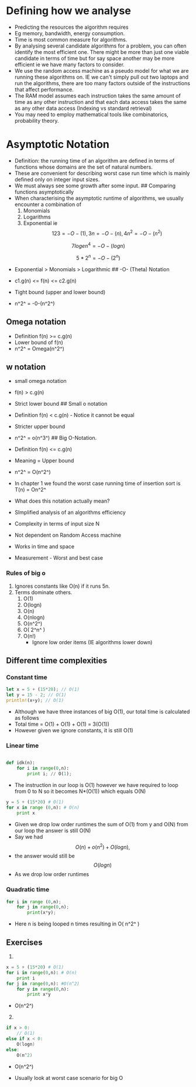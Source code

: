 # Defining how we analyse

- Predicting the resources the algorithm requires
- Eg memory, bandwidth, energy consumption.
- Time is most common measure for algorithms.
- By analysing several candidate algorithms for a problem, you can often
  identify the most efficient one. There might be more than just one
  viable candidate in terms of time but for say space another may be
  more efficient ie we have many factors to consider.
- We use the random access machine as a pseudo model for what we are
  running these algorithms on. IE we can\'t simply pull out two laptops
  and run the algorithms, there are too many factors outside of the
  instructions that affect performance.
- The RAM model assumes each instruction takes the same amount of time
  as any other instruction and that each data access takes the same as
  any other data access (Indexing vs standard retrieval)
- You may need to employ mathematical tools like combinatorics,
  probability theory.

# Asymptotic Notation

- Definition: the running time of an algorithm are defined in terms of
  functions whose domains are the set of natural numbers.
- These are convenient for describing worst case run time which is
  mainly defined only on integer input sizes.
- We must always see some growth after some input. \## Comparing
  functions asymptotically
- When characterising the asymptotic runtime of algorithms, we usually
  encounter a combination of
  1.  Monomials
  2.  Logarithms
  3.  Exponential ie
      $$     123 = -O-(1), 3n = -O-(n), 4n^2 = -O-(n^2)
        $$

$$    7log e n^4 = -O-(log n)$$

$$5*2^n = -O-(2^n)$$
 - Exponential \> Monomials \> Logarithmic \## -O- (Theta) Notation

- c1.g(n) \<= f(n) \<= c2.g(n)
- Tight bound (upper and lower bound)
- n^2^ = -0-(n^2^)

## Omega notation

- Definition f(n) \>= c.g(n)
- Lower bound of f(n)
- n^2^ = Omega(n^2^)

## w notation

- small omega notation

- f(n) \> c.g(n)

- Strict lower bound \## Small o notation

- Definition f(n) \< c.g(n) - Notice it cannot be equal

- Stricter upper bound

- n^2^ = o(n^3^) \## Big O-Notation.

- Definition f(n) \<= c.g(n)

- Meaning = Upper bound

- n^2^ = O(n^2^)

- In chapter 1 we found the worst case running time of insertion sort is
  T(n) = On^2^

- What does this notation actually mean?

- SImplified analysis of an algorithms efficiency

- Complexity in terms of input size N

- Not dependent on Random Access machine

- Works in time and space

- Measurement - Worst and best case

### Rules of big o

1.  Ignores constants like O(n) if it runs 5n.
2.  Terms dominate others.
    1.  O(1)
    2.  O(logn)
    3.  O(n)
    4.  O(nlogn)
    5.  O(n^2^)
    6.  O( 2^n^ )
    7.  O(n!)
        - Ignore low order items (IE algorithms lower down)

## Different time complexities

### Constant time

``` rust
let x = 5 + (15*20); // O(1)
let y = 15 - 2; // O(1)
println!(x+y); // O(1)
```

- Although we have three instances of big O(1), our total time is
  calculated as follows
- Total time = O(1) + O(1) + O(1) = 3(O(1))
- However given we ignore constants, it is still O(1)

### Linear time

``` python

def idk(n):
    for i in range(0,n): 
        print i; // O(1);
```

- The instruction in our loop is O(1) however we have required to loop
  from 0 to N so it becomes N\*(O(1)) which equals O(N)

``` python
y = 5 + (15*20) # O(1)
for x in range (0,n): # O(n)
    print x
```

- Given we drop low order runtimes the sum of O(1) from y and O(N) from
  our loop the answer is still O(N)
- Say we had
  $$ O(n) + o(n^2) + O(logn), 
   $$
- the answer would still be
  $$ O(logn)
   $$
- As we drop low order runtimes

### Quadratic time

``` python
for i in range (0,n);
    for j in range(0,n);
        print(x*y);
```

- Here n is being looped n times resulting in O( n^2^ )

## Exercises

1.  

``` python
x = 5 + (15*20) # O(1)
for i in range(0,n): # O(n)
    print i 
for j in range(0,n): #O(n^2)
    for y in range(0,n):
        print x*y 
```

- O(n^2^)

2.  

``` {.c org-language="C"}
if x > 0:
    // O(1)
else if x < 0:
    O(logn)
else:
    O(n^2)
```

- O(n^2^)

- Usually look at worst case scenario for big O
